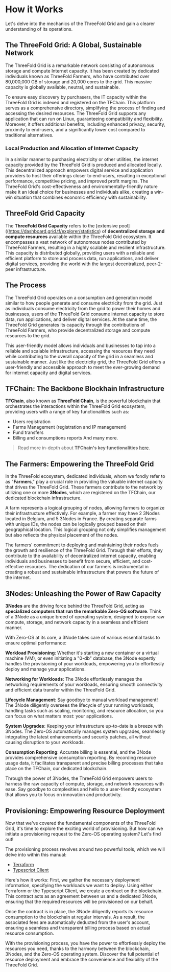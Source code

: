 # How it Works

Let's delve into the mechanics of the ThreeFold Grid and gain a clearer understanding of its operations.

## The ThreeFold Grid: A Global, Sustainable Network

The ThreeFold Grid is a remarkable network consisting of autonomous storage and compute Internet capacity. It has been created by dedicated individuals known as ThreeFold Farmers, who have contributed over 80,000,000 GB of storage and 20,000 cores to the grid. This massive capacity is globally available, neutral, and sustainable.

To ensure easy discovery by purchasers, the IT capacity within the ThreeFold Grid is indexed and registered on the TFChain. This platform serves as a comprehensive directory, simplifying the process of finding and accessing the desired resources. The ThreeFold Grid supports any application that can run on Linux, guaranteeing compatibility and flexibility. Moreover, it offers additional benefits, including enhanced privacy, security, proximity to end-users, and a significantly lower cost compared to traditional alternatives.

### Local Production and Allocation of Internet Capacity

In a similar manner to purchasing electricity or other utilities, the internet capacity provided by the ThreeFold Grid is produced and allocated locally. This decentralized approach empowers digital service and application providers to host their offerings closer to end-users, resulting in exceptional performance, competitive pricing, and improved profit margins. The ThreeFold Grid's cost-effectiveness and environmentally-friendly nature make it an ideal choice for businesses and individuals alike, creating a win-win situation that combines economic efficiency with sustainability.


## ThreeFold Grid Capacity

The __ThreeFold Grid Capacity__ refers to the [extensive pool]((https://dashboard.grid.tf/explorer/statistics) of __decentralized storage and compute resources__ available within the ThreeFold Grid ecosystem. It encompasses a vast network of autonomous nodes contributed by ThreeFold Farmers, resulting in a highly scalable and resilient infrastructure. This capacity is distributed globally, providing users with a reliable and efficient platform to store and process data, run applications, and deliver digital services, providing the world with the largest decentralized, peer-2-peer infrastructure.

## The Process

The ThreeFold Grid operates on a consumption and generation model similar to how people generate and consume electricity from the grid. Just as individuals consume electricity from the grid to power their homes and businesses, users of the ThreeFold Grid consume internet capacity to store data, run applications, and deliver digital services. At the same time, the ThreeFold Grid generates its capacity through the contributions of ThreeFold Farmers, who provide decentralized storage and compute resources to the grid. 

This user-friendly model allows individuals and businesses to tap into a reliable and scalable infrastructure, accessing the resources they need while contributing to the overall capacity of the grid in a seamless and sustainable manner. Just like the electricity grid, the ThreeFold Grid offers a user-friendly and accessible approach to meet the ever-growing demand for internet capacity and digital services.

## TFChain: The Backbone Blockhain Infrastructure

__TFChain__, also known as __ThreeFold Chain__, is the powerful blockchain that orchestrates the interactions within the ThreeFold Grid ecosystem, providing users with a range of key functionalities such as:
- Users registration
- Farms Management (registration and IP management)
- Fund transfers
- Billing and consumptions reports
And many more. 

> Read more in-depth about __TFChain's key functionalities__  [here](../concepts/tfchain.md).

## The Farmers: Empowering the ThreeFold Grid

In the ThreeFold ecosystem, dedicated individuals, whom we fondly refer to as "__Farmers__," play a crucial role in providing the valuable internet capacity that drives the ThreeFold Grid. These farmers contribute to the network by utilizing one or more __3Nodes__, which are registered on the TFChain, our dedicated blockchain infrastructure.

A farm represents a logical grouping of nodes, allowing farmers to organize their infrastructure effectively. For example, a farmer may have 2 3Nodes located in Belgium, and 5 3Nodes in France. By creating separate farms with unique IDs, the nodes can be logically grouped based on their geographical location. This logical grouping not only simplifies management but also reflects the physical placement of the nodes.

The farmers' commitment to deploying and maintaining their nodes fuels the growth and resilience of the ThreeFold Grid. Through their efforts, they contribute to the availability of decentralized internet capacity, enabling individuals and businesses to benefit from secure, efficient, and cost-effective resources. The dedication of our farmers is instrumental in creating a robust and sustainable infrastructure that powers the future of the internet.

## 3Nodes: Unleashing the Power of Raw Capacity

__3Nodes__ are the driving force behind the ThreeFold Grid, acting as __specialized computers that run the remarkable Zero-OS software__. Think of a 3Node as a unique breed of operating system, designed to expose raw compute, storage, and network capacity in a seamless and efficient manner.

With Zero-OS at its core, a 3Node takes care of various essential tasks to ensure optimal performance:

__Workload Provisioning__: Whether it's starting a new container or a virtual machine (VM), or even initiating a "0-db" database, the 3Node expertly handles the provisioning of your workloads, empowering you to effortlessly deploy and manage your applications.

__Networking for Workloads__: The 3Node effortlessly manages the networking requirements of your workloads, ensuring smooth connectivity and efficient data transfer within the ThreeFold Grid.

__Lifecycle Management__: Say goodbye to manual workload management! The 3Node diligently oversees the lifecycle of your running workloads, handling tasks such as scaling, monitoring, and resource allocation, so you can focus on what matters most: your applications.

__System Upgrades__: Keeping your infrastructure up-to-date is a breeze with 3Nodes. The Zero-OS automatically manages system upgrades, seamlessly integrating the latest enhancements and security patches, all without causing disruption to your workloads.

__Consumption Reporting__: Accurate billing is essential, and the 3Node provides comprehensive consumption reporting. By recording resource usage data, it facilitates transparent and precise billing processes that take place on the TFChain, our dedicated blockchain.

Through the power of 3Nodes, the ThreeFold Grid empowers users to harness the raw capacity of compute, storage, and network resources with ease. Say goodbye to complexities and hello to a user-friendly ecosystem that allows you to focus on innovation and productivity.

## Provisioning: Empowering Resource Deployment

Now that we've covered the fundamental components of the ThreeFold Grid, it's time to explore the exciting world of provisioning. But how can we initiate a provisioning request to the Zero-OS operating system? Let's find out!

The provisioning process revolves around two powerful tools, which we will delve into within this manual:

- [Terraform](../terraform/terraform_readme.md)
- [Typescript Client](../javascript/grid3_javascript_readme.md)

Here's how it works: First, we gather the necessary deployment information, specifying the workloads we want to deploy. Using either Terraform or the Typescript Client, we create a contract on the blockchain. This contract acts as an agreement between us and a dedicated 3Node, ensuring that the required resources will be provisioned on our behalf.

Once the contract is in place, the 3Node diligently reports its resource consumption to the blockchain at regular intervals. As a result, the associated fees are automatically deducted from the user's account, ensuring a seamless and transparent billing process based on actual resource consumption.

With the provisioning process, you have the power to effortlessly deploy the resources you need, thanks to the harmony between the blockchain, 3Nodes, and the Zero-OS operating system. Discover the full potential of resource deployment and embrace the convenience and flexibility of the ThreeFold Grid.






